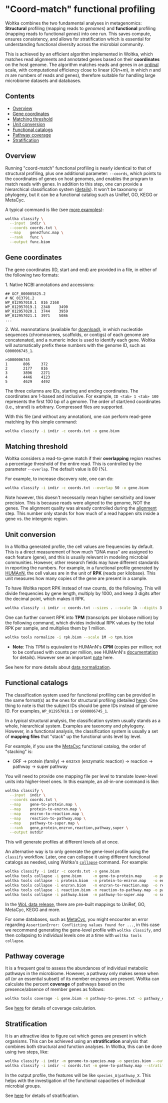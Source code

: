 # "Coord-match" functional profiling

Woltka combines the two fundamental analyses in metagenomics: **Structural** profiling (mapping reads to _genomes_) and **functional** profiling (mapping reads to functional _genes_) into one run. This saves compute, ensures consistency, and allows for stratification which is essential for understanding functional diversity across the microbial community.

This is achieved by an efficient algorithm implemented in Woltka, which matches read alignments and annotated genes based on their **coordinates** on the host genome. The algorithm matches reads and genes in an [ordinal](https://en.wikipedia.org/wiki/Ordinal_number) scale, with computational efficiency close to linear (_O_(_n_+_m_), in which _n_ and _m_ are numbers of reads and genes), therefore suitable for handling large microbiome datasets and databases.


## Contents

- [Overview](#overview)
- [Gene coordinates](#gene-coordinates)
- [Matching threshold](#matching-threshold)
- [Unit conversion](#unit-conversion)
- [Functional catalogs](#functional-catalogs)
- [Pathway coverage](#pathway-coverage)
- [Stratification](#stratification)


## Overview

Running "coord-match" functional profiling is nearly identical to that of structural profiling, plus one additional parameter: `--coords`, which points to the coordinates of genes on host genomes, and enables the program to match reads with genes. In addition to this step, one can provide a hierarchical classification system ([details](hierarchy.md)). It won't be taxonomy or phylogeny, but it can be a functional catalog such as UniRef, GO, KEGG or MetaCyc.

A typical command is like (see [more examples](../woltka/tests/data)):

```bash
woltka classify \
  --input  indir \
  --coords coords.txt \
  --map    gene2func.map \
  --rank   func \
  --output func.biom
```


## Gene coordinates

The gene coordinates (ID, start and end) are provided in a file, in either of the following two formats:

1\. Native NCBI annotations and accessions:

```
## GCF_000005825.2
# NC_013791.2
WP_012957018.1  816 2168
WP_012957019.1  2348    3490
WP_012957020.1  3744    3959
WP_012957021.1  3971    5086
...
```

2\. WoL reannotations (available for [download](wol.md)), in which nucleotide sequences (chromosomes, scaffolds, or contigs) of each genome are concatenated, and a numeric index is used to identify each gene. Woltka will automatically prefix these numbers with the genome ID, such as `G000006745_1`.

```
>G000006745
1       806     372
2       2177    816
3       3896    2271
4       4446    4123
5       4629    4492
```

The three columns are IDs, starting and ending coordinates. The coordinates are 1-based and inclusive. For example, `ID <tab> 1 <tab> 100` represents the first 100 bp of a genome. The order of start/end coordinates (i.e., strand) is arbitrary. Compressed files are supported.

With this file (and without any annotation), one can perform read-gene matching by this simple command:

```bash
woltka classify -i indir -c coords.txt -o gene.biom
```


## Matching threshold

Woltka considers a read-to-gene match if their **overlapping** region reaches a percentage threshold of the entire read. This is controlled by the parameter `--overlap`. The default value is 80 (%).

For example, to increase discovery rate, one can do:

```bash
woltka classify -i indir -c coords.txt --overlap 50 -o gene.biom
```

Note however, this doesn't necessarily mean higher sensitivity and lower precision. This is because reads were aligned to the genome, NOT the genes. The alignment quality was already controlled during the [alignment](align.md) step. This number only stands for how much of a read happen sits inside a gene vs. the intergenic region.


## Unit conversion

In a Woltka generated profile, the cell values are frequencies by default. This is a direct measurement of how much "DNA mass" are assigned to each feature (gene), and this is usually relevant in modeling microbial communities. However, other research fields may have different standards in reporting the numbers. For example, in a functional profile generated by [HUMAnN](https://huttenhower.sph.harvard.edu/humann/), the cell values are in the unit of **RPK** (reads per kilobase). This unit measures how many copies of the gene are present in a sample.

To have Woltka report RPK instead of raw counts, do the following. This will divide frequencies by gene length, multiply by 1000, and keep 3 digits after the decimal point, which makes it RPK.

```bash
woltka classify -i indir -c coords.txt --sizes . --scale 1k --digits 3 -o rpk.biom
```

One can further convert RPK into **TPM** (transcripts per kilobase million) by the following command, which divides individual RPK values by the total RPK per sample, and multiplies them by 1 million.

```bash
woltka tools normalize -i rpk.biom --scale 1M -o tpm.biom
```

- **Note**: This TPM is equivalent to HUMAnN's **CPM** (copies per million; not to be confused with counts per million, see HUMAnN's [documentation](https://github.com/biobakery/humann#humann_renorm_table) for details). However see an important [note](classify.md@considerations) here.

See here for more details about [data normalization](normalize.md).


## Functional catalogs

The classification system used for functional profiling can be provided in the same format(s) as the ones for structural profiling (detailed [here](hierarchy.md)). One thing to note is that the subject IDs should be gene IDs instead of genome ID. For examples, `WP_012957018.1` or `G000006745_1`.

In a typical structural analysis, the classification system usually stands as a whole, hierarchical system. Examples are taxonomy and phylogeny. However, in a functional analysis, the classification system is usually a set of **mapping files** that "stack" up the functional units level by level.

For example, if you use the [MetaCyc](https://metacyc.org/) functional catalog, the order of "stacking" is:

- ORF -> protein (family) -> enzrxn (enzymatic reaction) -> reaction -> pathway -> super pathway

You will need to provide one mapping file per level to translate lower-level units into higher-level ones. In this example, an all-in-one command is like:

```bash
woltka classify \
  --input  indir \
  --coords coords.txt \
  --map    gene-to-protein.map \
  --map    protein-to-enzrxn.map \
  --map    enzrxn-to-reaction.map \
  --map    reaction-to-pathway.map \
  --map    pathway-to-super.map \
  --rank   gene,protein,enzrxn,reaction,pathway,super \
  --output outdir
```

This will generate profiles at different levels all at once.

An alternative way is to only generate the gene-level profile using the `classify` workflow. Later, one can collapse it using different functional catalogs as needed, using Woltka's [`collapse`](collapse.md) command. For example:

```bash
woltka classify -i indir -c coords.txt -o gene.biom
woltka tools collapse -i gene.biom     -m gene-to-protein.map     -o protein.biom
woltka tools collapse -i protein.biom  -m protein-to-enzrxn.map   -o enzrxn.biom
woltka tools collapse -i enzrxn.biom   -m enzrxn-to-reaction.map  -o reaction.biom
woltka tools collapse -i reaction.biom -m reaction-to-pathway.map -o pathway.biom
woltka tools collapse -i pathway.biom  -m pathway-to-super.map    -o super.biom
```

In the [WoL data release](wol.md), there are pre-built mappings to UniRef, GO, MetaCyc, KEGG and more.

For some databases, such as [MetaCyc](https://metacyc.org), you might encounter an error regarding `AssertionError: Conflicting values found for ...`, in this case we recommend generating the gene-level profile with `woltka classify`, and then collapsing to individual levels one at a time with `woltka tools collapse`.

## Pathway coverage

It is a frequent goal to assess the abundances of individual metabolic pathways in the microbiome. However, a pathway only makes sense when all (or an essential subset) of its member enzymes are present. Woltka can calculate the percent **coverage** of pathways based on the presence/absence of member genes as follows:

```bash
woltka tools coverage -i gene.biom -m pathway-to-genes.txt -o pathway_coverage.biom
```

See [here](coverage.md) for details of coverage calculation.


## Stratification

It is an attractive idea to figure out which genes are present in which organisms. This can be achieved using an **stratification** analysis that combines both structural and function analyses. In Woltka, this can be done using two steps, like:

```bash
woltka classify -i indir -m genome-to-species.map -o species.biom --outmap species_map
woltka classify -i indir -c coords.txt -m gene-to-pathway.map --stratify species_map -o pathway_by_species.biom
```

In the output profile, the features will be like `species_A|pathway_X`. This helps with the investigation of the functional capacities of individual microbial groups.

See [here](stratify.md) for details of stratification.

